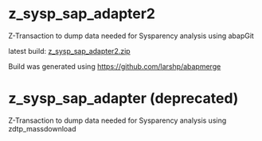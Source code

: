 # z_sysp_sap_adapter2 

Z-Transaction to dump data needed for Sysparency analysis using abapGit

latest build: [z_sysp_sap_adapter2.zip](https://github.com/reqpool/z_sysp_sap_adapter/files/10537254/z_sysp_sap_adapter2.zip)

Build was generated using https://github.com/larshp/abapmerge


# z_sysp_sap_adapter (deprecated)

Z-Transaction to dump data needed for Sysparency analysis using zdtp_massdownload
